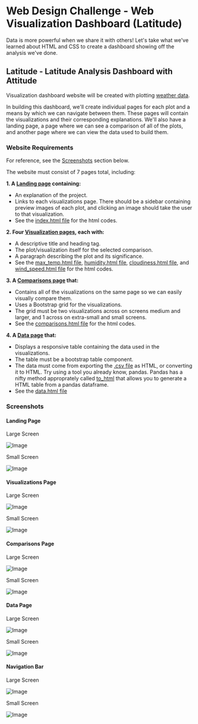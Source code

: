 # Web Design Challenge - Web Visualization Dashboard (Latitude) 

Data is more powerful when we share it with others! Let's take what we've learned about HTML and CSS to create a dashboard showing off the analysis we've done.


## Latitude - Latitude Analysis Dashboard with Attitude

Visualization dashboard website will be created  with plotting [weather data](https://github.com/cecileung1208/Homework/blob/master/Unit%2011%20-%20Web%20Design%20Challenge/Resources/cities.csv).<br>

In building this dashboard, we'll create individual pages for each plot and a means by which we can navigate between them. These pages will contain the visualizations and their corresponding explanations. We'll also have a landing page, a page where we can see a comparison of all of the plots, and another page where we can view the data used to build them.

### Website Requirements
For reference, see the [Screenshots](#screenshots) section below.

The website must consist of 7 pages total, including:

**1. A [Landing page](#landing-page) containing:**

  - An explanation of the project.
  - Links to each visualizations page. There should be a sidebar containing preview images of each plot, and clicking an image should take the user to that visualization.
  - See the [index.html file](https://github.com/cecileung1208/Homework/blob/master/Unit%2011%20-%20Web%20Design%20Challenge/index.html) for the html codes.

**2. Four [Visualization pages](#visualizations-page), each with:**

  - A descriptive title and heading tag.
  - The plot/visualization itself for the selected comparison.
  - A paragraph describing the plot and its significance.
  - See the [max_temp.html file](https://github.com/cecileung1208/Homework/blob/master/Unit%2011%20-%20Web%20Design%20Challenge/max_temp.html), [humidity.html file](https://github.com/cecileung1208/Homework/blob/master/Unit%2011%20-%20Web%20Design%20Challenge/max_temp.html), [cloudiness.html file](https://github.com/cecileung1208/Homework/blob/master/Unit%2011%20-%20Web%20Design%20Challenge/max_temp.html), and [wind_speed.html file](https://github.com/cecileung1208/Homework/blob/master/Unit%2011%20-%20Web%20Design%20Challenge/wind_speed.html) for the html codes.


**3. A [Comparisons page](#comparisons-page) that:**

  - Contains all of the visualizations on the same page so we can easily visually compare them.
  - Uses a Bootstrap grid for the visualizations.
  - The grid must be two visualizations across on screens medium and larger, and 1 across on extra-small and small screens.
  - See the [comparisons.html file](https://github.com/cecileung1208/Homework/blob/master/Unit%2011%20-%20Web%20Design%20Challenge/comparisons.html) for the html codes.


**4. A [Data page](#data-page) that:**

  - Displays a responsive table containing the data used in the visualizations.
  - The table must be a bootstrap table component. 
  - The data must come from exporting the [.csv file](https://github.com/cecileung1208/Homework/blob/master/Unit%2011%20-%20Web%20Design%20Challenge/Resources/cities.csv) as HTML, or converting it to HTML. Try using a tool you already know, pandas. Pandas has a nifty method approprately called [to_html](https://github.com/cecileung1208/Homework/blob/master/Unit%2011%20-%20Web%20Design%20Challenge/Resources/Cities%20Table%20HTML%20Coversion.ipynb) that allows you to generate a HTML table from a pandas dataframe.
  - See the [data.html file](https://github.com/cecileung1208/Homework/blob/master/Unit%2011%20-%20Web%20Design%20Challenge/data.html)

### Screenshots

#### Landing Page

Large Screen

![Image](https://github.com/cecileung1208/Homework/blob/master/Unit%2011%20-%20Web%20Design%20Challenge/Visualizations/Dashboard%20-%20Big%20Screen.png)

Small Screen

![Image](https://github.com/cecileung1208/Homework/blob/master/Unit%2011%20-%20Web%20Design%20Challenge/Visualizations/Dashboard%20-%20Small%20Screen.png)


#### Visualizations Page

Large Screen 

![Image](https://github.com/cecileung1208/Homework/blob/master/Unit%2011%20-%20Web%20Design%20Challenge/Visualizations/Visualization%20-%20Big%20Screen.png)

Small Screen 

![Image](https://github.com/cecileung1208/Homework/blob/master/Unit%2011%20-%20Web%20Design%20Challenge/Visualizations/Visualization%20-%20Small%20Screen.png)

#### Comparisons Page

Large Screen

![Image](https://github.com/cecileung1208/Homework/blob/master/Unit%2011%20-%20Web%20Design%20Challenge/Visualizations/Comparison-%20Big%20Screen.png)

Small Screen

![Image](https://github.com/cecileung1208/Homework/blob/master/Unit%2011%20-%20Web%20Design%20Challenge/Visualizations/Comparison-%20Small%20Screen.png)

#### Data Page

Large Screen

![Image](https://github.com/cecileung1208/Homework/blob/master/Unit%2011%20-%20Web%20Design%20Challenge/Visualizations/Data%20-%20Big%20Screen.png)

Small Screen

![Image](https://github.com/cecileung1208/Homework/blob/master/Unit%2011%20-%20Web%20Design%20Challenge/Visualizations/Data%20-%20Small%20Screen.png)

#### Navigation Bar

Large Screen 

![Image](https://github.com/cecileung1208/Homework/blob/master/Unit%2011%20-%20Web%20Design%20Challenge/Visualizations/Navigation%20Bar%20-%20Big%20Screen.png)

Small Screen

![Image](https://github.com/cecileung1208/Homework/blob/master/Unit%2011%20-%20Web%20Design%20Challenge/Visualizations/Navigation%20Bar%20-%20Small%20Screen.png)
